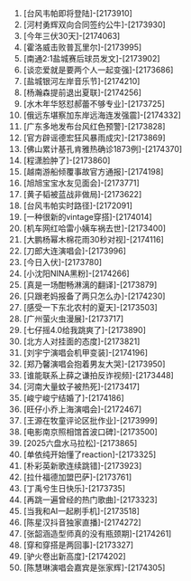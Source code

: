 
1. [台风韦帕即将登陆]-[2173910]
1. [河村勇辉双向合同签约公牛]-[2173930]
1. [今年三伏30天]-[2174063]
1. [霍洛威击败普瓦里尔]-[2173995]
1. [南通2:1盐城赛后球员发文]-[2173902]
1. [谈恋爱就是要两个人一起变强]-[2173686]
1. [盐城银河左岸音乐节]-[2174210]
1. [杨瀚森提前退出夏联]-[2174256]
1. [水木年华怒怼郝蕾不够专业]-[2173725]
1. [俄远东堪察加东岸远海连发强震]-[2174332]
1. [广东多地发布台风红色预警]-[2173828]
1. [官方辟谣德宏狂风暴雨成灾]-[2173869]
1. [佛山累计基孔肯雅热确诊1873例]-[2174370]
1. [程潇脸肿了]-[2173860]
1. [越南游船倾覆事故官方通报]-[2174198]
1. [旭旭宝宝水友见面会]-[2173771]
1. [黄子韬被蓝战非做局]-[2173622]
1. [台风韦帕实时路径]-[2172091]
1. [一种很新的vintage穿搭]-[2174014]
1. [机车网红哈雷小姨车祸去世]-[2173400]
1. [大鹏杨幂木棉花雨30秒对视]-[2174116]
1. [刀郎大连演唱会]-[2173996]
1. [今日入伏]-[2173780]
1. [小沈阳NINA黑粉]-[2174266]
1. [真是一场酣畅淋漓的翻译]-[2173879]
1. [只跟老妈报备了两只怎么办]-[2174230]
1. [感受一下东北农村的夏天]-[2173503]
1. [广州萤火虫漫展]-[2173717]
1. [七仔摇4.0给我跳爽了]-[2173890]
1. [北方人对挂面的态度]-[2173821]
1. [刘宇宁演唱会机甲变装]-[2174196]
1. [郑乃馨演唱会抱着男友大哭]-[2173950]
1. [谁能联系上薛之谦拍反诈视频]-[2173448]
1. [河南大量蚊子被热死]-[2173417]
1. [峻宁峻宁结婚了]-[2174186]
1. [旺仔小乔上海演唱会]-[2172467]
1. [王源在牧童评论区批作业]-[2173999]
1. [电影南京照相馆首波口碑]-[2173500]
1. [2025六盘水马拉松]-[2173865]
1. [单依纯开始懂了reaction]-[2173325]
1. [朴彩英新歌连续跳错]-[2173923]
1. [拉什福德加盟巴萨]-[2173761]
1. [丁禹兮生日快乐]-[2173735]
1. [再跳一遍曾经的热门歌曲]-[2173323]
1. [当我和AI一起刷手机]-[2173518]
1. [陈星汉抖音独家直播]-[2174272]
1. [张韶涵造型师真的没有瓶颈期]-[2174261]
1. [穿和穿搭是两回事]-[2173327]
1. [驴火卷出新高度]-[2174202]
1. [陈慧琳演唱会嘉宾是张家辉]-[2174305]